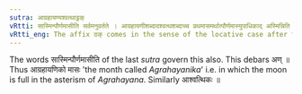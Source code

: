 ```yaml
---
sutra: आग्रहायण्यश्वत्थाट्ठक्
vRtti: सास्मिन्पौर्णमासीति सर्वमनुवर्तते । आग्रहायणीशब्दादश्वत्थशब्दाच्च प्रथमासमर्थात्पौर्णमास्युपाधिकाद् अस्मिन्निति सप्तम्यर्थे ठक् प्रत्ययो भवति ॥
vRtti_eng: The affix ठक् comes in the sense of the locative case after the words '_agrahayani_' and '_asvattha_' ending in the first case-affix in construction and being the name of a full-moon night.
---
```

The words सास्मिन्पौर्णमासीति of the last _sutra_ govern this also. This debars अण् ॥ Thus आग्रहायणिको मासः 'the month called _Agrahayanika_' i.e. in which the moon is full in the asterism of _Agrahayana_. Similarly आश्वत्थिकः ॥
